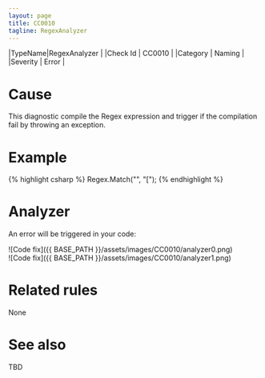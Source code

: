 ```yaml
---
layout: page
title: CC0010
tagline: RegexAnalyzer
---
```


|TypeName|RegexAnalyzer |
|Check Id | CC0010 |
|Category | Naming |
|Severity | Error |

# Cause

This diagnostic compile the Regex expression and trigger if the compilation fail by throwing an exception.

# Example

{% highlight csharp %}
Regex.Match("", "[");
{% endhighlight %}

# Analyzer

An error will be triggered in your code:

![Code fix]({{ BASE_PATH }}/assets/images/CC0010/analyzer0.png)  
![Code fix]({{ BASE_PATH }}/assets/images/CC0010/analyzer1.png)

# Related rules

None

# See also

TBD
